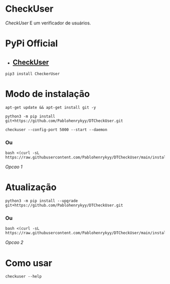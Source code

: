 # CheckUser

*CheckUser* E um verificador de usuários.

# PyPi Official
- ## [CheckUser](https://pypi.org/project/CheckerUser/)

```
pip3 install CheckerUser
```

# Modo de instalação
```
apt-get update && apt-get install git -y
```
```
python3 -m pip install git+https://github.com/Pablohenrykyy/DTCheckUser.git
```
```
checkuser --config-port 5000 --start --daemon
```

### Ou
```
bash <(curl -sL https://raw.githubusercontent.com/Pablohenrykyy/DTCheckUser/main/install.sh)
```
 *Opcao 1*

# Atualização
```
python3 -m pip install --upgrade git+https://github.com/Pablohenrykyy/DTCheckUser.git
```

### Ou
```
bash <(curl -sL https://raw.githubusercontent.com/Pablohenrykyy/DTCheckUser/main/install.sh)
```
 *Opcao 2*

# Como usar
```
checkuser --help
```
